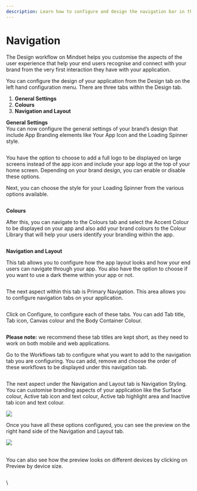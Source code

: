 ```yaml
---
description: Learn how to configure and design the navigation bar in the application
---
```


# Navigation

The Design workflow on Mindset helps you customise the aspects of the user experience that help your end users recognise and connect with your brand from the very first interaction they have with your application.&#x20;



You can configure the design of your application from the Design tab on the left hand configuration menu. There are three tabs within the Design tab.&#x20;

1. **General Settings**
2. **Colours**
3. **Navigation and Layout**



**General Settings**\
You can now configure the general settings of your brand’s design that include App Branding elements like Your App Icon and the Loading Spinner style.&#x20;

<figure><img src="https://lh7-us.googleusercontent.com/KX7HZRPA7n1nrKwar9PKIr-RoOtWGnHzC56j-a5QZM6EnapAfHp8vGZl1TAWRadigcWDbBVFIf56lCUYCSIIEtTECZiESkbiP2QlhsezbCFXWKlH2jfPMEwQh4QgRs0ebzB41vnjFdbu0sB7ECZ0D80" alt=""><figcaption></figcaption></figure>

You have the option to choose to add a full logo to be displayed on large screens instead of the app icon and include your app logo at the top of your home screen. Depending on your brand design, you can enable or disable these options.&#x20;



Next, you can choose the style for your Loading Spinner from the various options available.&#x20;

<figure><img src="https://lh7-us.googleusercontent.com/MpJXI0NISkJzdTT4Ewwq4KUvWTZx3b4jlSbC6onoqsWCTD_jJw3mUqggETvewTtekILqgHngbe7j0j2Q4PdaP5uvQG0-rqkZvUid-FEEqVd-X6SBExzwTsm0uLBLrpKaDxzWpiYVyJCRjuqSRa26s50" alt=""><figcaption></figcaption></figure>



**Colours**

After this, you can navigate to the Colours tab and select the Accent Colour to be displayed on your app and also add your brand colours to the Colour Library that will help your users identify your branding within the app.&#x20;

<figure><img src="https://lh7-us.googleusercontent.com/qhHksMaWWP2qUJlg2BcSTH1xKri6c9d5QzwnFTyDxh8Ir3vppqoKcbjOgeec3E2V22BPLdB5edEBJvll9WLNNZLAadsZ7iCYI7B0j3oMcz659B6PXZK2ey6UBqOhGqvu1BVgZUbh35EDSeADtqdcmE0" alt=""><figcaption></figcaption></figure>



**Navigation and Layout**

This tab allows you to configure how the app layout looks and how your end users can navigate through your app. You also have the option to choose if you want to use a dark theme within your app or not.&#x20;

<figure><img src="https://lh7-us.googleusercontent.com/VMummcQkWF84WpkypVTyB11bRdUXT6O8NqE1Bx9SmUxod45Sbntzss180JE6oOtRnxmMU_v3NEGaFsUf_uTi45XhDlsxy49FTzM0s9CSSucNMP_2gPh2Znum1HCsaB3Ex0OL5sF2yl7qZ7uCT9Gwl24" alt=""><figcaption></figcaption></figure>

The next aspect within this tab is Primary Navigation. This area allows you to configure navigation tabs on your application.&#x20;

<figure><img src="https://lh7-us.googleusercontent.com/THLA-GxMwVqAdUCXvVhs06FQ1Bc7v4F2LxHXf-rMFSMAe3IC6oBh9uToLCAe7a4_xgPNLED-L17SEa7ZEXj9eozYYs4sdOdxnemQ45yEAcVeQORlLpZqT_QQbQzMzinaQsl19r2DPE6eWcSmaCbTwNI" alt=""><figcaption></figcaption></figure>

Click on Configure, to configure each of these tabs. You can add Tab title, Tab icon, Canvas colour and the Body Container Colour.&#x20;

<figure><img src="https://lh7-us.googleusercontent.com/a8FCgYKyw2WuZ1SQEi6jwY_9MgbPz_GO9gUdtDnFjh7R0s2L_ZjnQ6QDAjgGn21BDzh0LC7u6e1fhPMfdSiNONnxj2yeiBjyG5PXC36xgdQ7nq9r8pI_veBOo0OzpIKf_KmOksAxjYumxVI0PZJSCR4" alt=""><figcaption></figcaption></figure>



**Please note:** we recommend these tab titles are kept short, as they need to work on both mobile and web applications.&#x20;



Go to the Workflows tab to configure what you want to add to the navigation tab you are configuring. You can add, remove and choose the order of these workflows to be displayed under this navigation tab.



<figure><img src="https://lh7-us.googleusercontent.com/znOSDfhXrXD7oXwdIQNedJwrVwmas5sg7PScTuR79N9mVXVQpXC8Q4wvi5phKJHObyuIVoMwF7pbgd2hGJaqbvBlcqG9f0gB6riK-C-1eagnPJHkFIFlLPLnHIU0vSv2A04A2Es9IeukbvY1jQHxdJk" alt=""><figcaption></figcaption></figure>



The next aspect under the Navigation and Layout tab is Navigation Styling. You can customise branding aspects of your application like the Surface colour, Active tab icon and text colour, Active tab highlight area and Inactive tab icon and text colour.

![](https://lh7-us.googleusercontent.com/WcYMGWYzE1nuiGuvyOQxUQaDu8e-cv3LPTkQjzHlIG6rcfZG3mlg3J3R1343TLN4AJMIY6sceJtbW6VeUG\_iLppRB4QEf-OyyIasbNVkXpwhmJ6GxARYI6pFg5xLYIngBS9S-FQuZZ9Za8F6tPlSn88)

Once you have all these options configured, you can see the preview on the right hand side of the Navigation and Layout tab.&#x20;

![](https://lh7-us.googleusercontent.com/z1EbJ4xVMitzty2BOGFcGX64EZIOk2hulre2ZNP0\_g-xOtxxS7BpQePiyRC3tz9g17-gK-CrLUi0WFnJK9XOABgwUrjbaqd8pbto\_iId1b8LdKhkonFBK2BtYBqQaeYFOxnArBp04InmeND9jkz1E-M)

\
You can also see how the preview looks on different devices by clicking on Preview by device size.&#x20;

<figure><img src="https://lh7-us.googleusercontent.com/yOPIPnQpSEhM-rPSr-7p-YR2Ig4UoPJsKW9dL0fGUYXxCsP5Xym4TygqrO5IPGhre275WuWj0DsYuyK7XGC3k-NASC8woH01lA8Kgah9hl0NVfn0LM4u69ZCfn6ciTKQBh9Jw226y3VSmFC6zyOyiMM" alt=""><figcaption></figcaption></figure>

\


